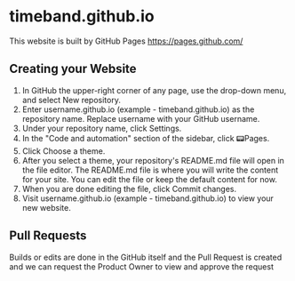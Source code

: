 # timeband.github.io

This website is built by GitHub Pages https://pages.github.com/

## Creating your Website

1. In GitHub the upper-right corner of any page, use the drop-down menu, and select New repository.
2. Enter username.github.io (example - timeband.github.io) as the repository name. Replace username with your GitHub username.
3. Under your repository name, click Settings.
4. In the "Code and automation" section of the sidebar, click 📟Pages. 
5. Click Choose a theme.
6. After you select a theme, your repository's README.md file will open in the file editor. The README.md file is where you will write the content for your site. You can edit the file or keep the default content for now.
7. When you are done editing the file, click Commit changes.
8. Visit username.github.io (example - timeband.github.io) to view your new website.

## Pull Requests

Builds or edits are done in the GitHub itself and the Pull Request is created and we can  request the Product Owner to view and approve the request 
